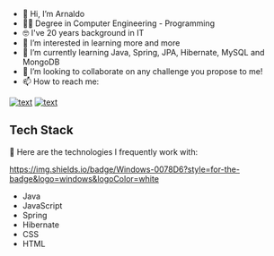 - 👋 Hi, I’m Arnaldo
- 🧑‍🎓 Degree in Computer Engineering - Programming 
- 🤓 I've 20 years background in IT
- 👀 I’m interested in learning more and more
- 🌱 I’m currently learning Java, Spring, JPA, Hibernate, MySQL and MongoDB
- 💞️ I’m looking to collaborate on any challenge you propose to me!
- 📫 How to reach me:
  
[![text](https://img.shields.io/badge/LinkedIn-0077B5?style=for-the-badge&logo=linkedin&logoColor=white)](https://www.linkedin.com/in/arnaldocanelas)
[![text](https://img.shields.io/badge/Gmail-D14836?style=for-the-badge&logo=gmail&logoColor=white)](mailto:arnaldocanelas@gmail.com)




## Tech Stack

🚀 Here are the technologies I frequently work with:

https://img.shields.io/badge/Windows-0078D6?style=for-the-badge&logo=windows&logoColor=white

- Java 
- JavaScript
- Spring
- Hibernate
- CSS 
- HTML



<!---
amac81/amac81 is a ✨ special ✨ repository because its `README.md` (this file) appears on your GitHub profile.
You can click the Preview link to take a look at your changes.
--->
